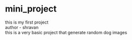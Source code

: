 # mini_project
this is my first project
<br>
author - shravan
<br>
this is a very basic project that generate random dog images